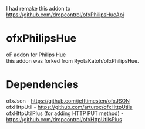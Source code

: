 I had remake this addon to  
https://github.com/dropcontrol/ofxPhilipsHueApi

ofxPhilipsHue
=============

oF addon for Philips Hue  
this addon was forked from RyotaKatoh/ofxPhilipsHue.

Dependencies
=============

ofxJson - https://github.com/jefftimesten/ofxJSON  
ofxHttpUtil - https://github.com/arturoc/ofxHttpUtils  
ofxHttpUtilPlus (for adding HTTP PUT method) - https://github.com/dropcontrol/ofxHttpUtilsPlus  
